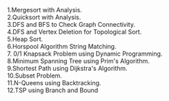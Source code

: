 
1.Mergesort with Analysis. \
2.Quicksort with Analysis. \
3.DFS and BFS to Check Graph Connectivity. \
4.DFS and Vertex Deletion for Topological Sort. \
5.Heap Sort. \
6.Horspool Algorithm String Matching. \
7. 0/1 Knapsack Problem using Dynamic Programming. \
8.Minimum Spanning Tree using Prim's Algorithm. \
9.Shortest Path using Dijkstra's Algorithm. \
10.Subset Problem. \
11.N-Queens using Backtracking. \
12.TSP using Branch and Bound  

